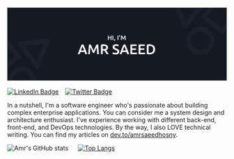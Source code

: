 [![Amr's GitHub Banner](./assets/images/banner.png)](https://github.com/amrsaeedhosny)

[![LinkedIn Badge](https://img.shields.io/badge/LinkedIn-Profile-informational?style=flat&logo=linkedin&logoColor=white&labelColor=0e76a8&color=2a333d)](https://www.linkedin.com/in/amrsaeedhosny/)
&ensp;
[![Twitter Badge](https://img.shields.io/badge/Twitter-Profile-informational?style=flat&logo=twitter&logoColor=white&labelColor=00acee&color=2a333d)](https://twitter.com/amrsaeedhosny)

In a nutshell, I'm a software engineer who's passionate about building complex enterprise applications. You can consider me a system design and architecture enthusiast. I've experience working with different back-end, front-end, and DevOps technologies. By the way,  I also LOVE technical writing. You can find my articles on [dev.to/amrsaeedhosny](https://dev.to/amrsaeedhosny).

![Amr's GitHub stats](https://github-readme-stats.vercel.app/api?username=amrsaeedhosny&show_icons=true&theme=dark&count_private=true&hide=issues,contribs&include_all_commits=true&hide_rank=false&line_height=30px&bg_color=161b22&icon_color=00acee&hide_border=true)
&ensp;&ensp;
[![Top Langs](https://github-readme-stats.vercel.app/api/top-langs/?username=amrsaeedhosny&layout=compact&theme=dark&langs_count=6&bg_color=161b22&card_width=275px&hide_border=true)](https://github.com/anuraghazra/github-readme-stats)
